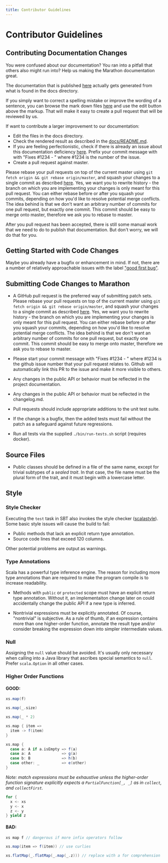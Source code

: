 ```yaml
---
title: Contributor Guidelines
---
```



# Contributor Guidelines

## Contributing Documentation Changes

You were confused about our documentation? You ran into a
pitfall that others also might run into? Help us making the Marathon documentation great.
 
The documentation that is published [here](https://mesosphere.github.io/marathon/) actually gets
generated from what is found in the docs directory.

If you simply want to correct a spelling mistake or improve the wording of a sentence, you can browse
the mark down files [here](https://github.com/mesosphere/marathon/tree/master/docs) and use the edit
button above the markup. That will make it easy to create a pull request that will be reviewed by us.

If want to contribute a larger improvement to our documentation: 

* Edit the files in the docs directory.
* Check the rendered result as described in the 
  [docs/README.md](https://github.com/mesosphere/marathon/blob/master/docs/README.md).
* If you are feeling perfectionistic, check if there is already an issue about this documentation deficiency
  [here](https://github.com/mesosphere/marathon/issues?q=is%3Aopen+is%3Aissue+label%3Adocs).
  Prefix your commit message with with "Fixes #1234 - " where #1234 is the number of the issue.
* Create a pull request against master.

Please rebase your pull requests on top of the current master using
  `git fetch origin && git rebase origin/master`, and squash your changes to a single commit as
  described [here](http://gitready.com/advanced/2009/02/10/squashing-commits-with-rebase.html).
  Yes, we want you to rewrite history - the branch on which you are
  implementing your changes is only meant for this pull request. You can
  either rebase before or after you squash your commits, depending on how
  you'd like to resolve potential merge conflicts. The idea behind is that we
  don't want an arbitrary number of commits for one pull request, but exactly
  one commit. This commit should be easy to merge onto master, therefore we
  ask you to rebase to master.
    
After you pull request has been accepted, there is still some manual work that we need to do to publish that 
documentation. But don't worry, we will do that for you.

## Getting Started with Code Changes

Maybe you already have a bugfix or enhancement in mind.  If not, there are a
number of relatively approachable issues with the label
["good first bug"](https://github.com/mesosphere/marathon/issues?q=is%3Aopen+is%3Aissue+label%3A%22good+first+bug%22).

<!--
## License Agreement

_TODO_: Do we need a CLA?
-->

## Submitting Code Changes to Marathon

- A GitHub pull request is the preferred way of submitting patch sets. Please
  rebase your pull requests on top of the current master using
  `git fetch origin && git rebase origin/master`, and squash your changes to a single commit as
  described [here](http://gitready.com/advanced/2009/02/10/squashing-commits-with-rebase.html).
  Yes, we want you to rewrite history - the branch on which you are
  implementing your changes is only meant for this pull request. You can
  either rebase before or after you squash your commits, depending on how
  you'd like to resolve potential merge conflicts. The idea behind is that we
  don't want an arbitrary number of commits for one pull request, but exactly
  one commit. This commit should be easy to merge onto master, therefore we
  ask you to rebase to master.
  
- Please start your commit message with "Fixes #1234 - " where #1234 is the github issue number
  that your pull request relates to. Github will automatically link this PR to the issue and make it more
  visible to others.

- Any changes in the public API or behavior must be reflected in the project
  documentation.

- Any changes in the public API or behavior must be reflected in the changelog.md.

- Pull requests should include appropriate additions to the unit test suite.

- If the change is a bugfix, then the added tests must fail without the patch
  as a safeguard against future regressions.

- Run all tests via the supplied `./bin/run-tests.sh` script (requires docker).

## Source Files

- Public classes should be defined in a file of the same name, except for
  trivial subtypes of a _sealed trait_.  In that case, the file name must be
  the plural form of the trait, and it must begin with a lowercase letter.

## Style

### Style Checker

Executing the `test` task in SBT also invokes the style checker
([scalastyle](http://www.scalastyle.org/)).  Some basic style issues will
cause the build to fail:

- Public methods that lack an explicit return type annotation.
- Source code lines that exceed 120 columns.

Other potential problems are output as warnings.

### Type Annotations

Scala has a powerful type inference engine. The reason for including more type
annotations than are required to make the program compile is to increase
readability.

- Methods with `public` or `protected` scope must have an explicit return type
  annotation.  Without it, an implementaiton change later on could
  accidentally change the public API if a new type is inferred.

- Nontrivial expressions must be explicitly annotated.  Of course, "nontrivial"
  is subjective.  As a rule of thumb, if an expression contains more than one
  higher-order function, annotate the result type and/or consider breaking the
  expression down into simpler intermediate values.

### Null

Assigning the `null` value should be avoided.  It's usually only necessary when
calling into a Java library that ascribes special semantics to `null`.  Prefer
`scala.Option` in all other cases.

### Higher Order Functions

#### GOOD:

```scala
xs.map(f)
```

```scala
xs.map(_.size)
```

```scala
xs.map(_ * 2)
```

```scala
xs.map { item =>
  item -> f(item)
}
```

```scala
xs.map {
  case a: A if a.isEmpty => f(a)
  case a: A              => g(a)
  case b: B              => h(b)
  case other: _          => e(other)
}
```

_Note: match expressions must be exhaustive unless the higher-order function
signature explicitly expects a `PartialFunction[_, _]` as in `collect`, and
`collectFirst`._

```scala
for {
  x <- xs
  y <- x
  z <- y
} yield z
```

#### BAD:

```scala
xs map f // dangerous if more infix operators follow
```

```scala
xs.map(item => f(item)) // use curlies
```

```scala
xs.flatMap(_.flatMap(_.map(_.z))) // replace with a for comprehension
```

